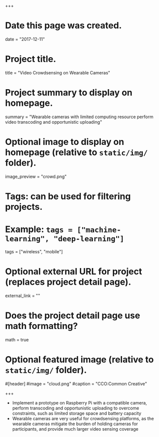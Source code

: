 +++
# Date this page was created.
date = "2017-12-11"

# Project title.
title = "Video Crowdsensing on Wearable Cameras"

# Project summary to display on homepage.
summary = "Wearable cameras with limited computing resource perform video transcoding and opportunistic uploading"

# Optional image to display on homepage (relative to `static/img/` folder).
image_preview = "crowd.png"

# Tags: can be used for filtering projects.
# Example: `tags = ["machine-learning", "deep-learning"]`
tags = ["wireless", "mobile"]

# Optional external URL for project (replaces project detail page).
external_link = ""

# Does the project detail page use math formatting?
math = true

# Optional featured image (relative to `static/img/` folder).
#[header]
#image = "cloud.png"
#caption = "CCO:Common Creative"

+++
* Implement a prototype on Raspberry Pi with a compatible camera, perform transcoding and opportunistic 
uploading to overcome constraints, such as limited storage space and battery capacity
* Wearable cameras are very useful for crowdsensing platforms, as the wearable cameras mitigate the
burden of holding cameras for participants, and provide much larger video sensing coverage
